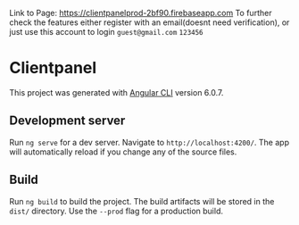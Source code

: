 Link to Page: https://clientpanelprod-2bf90.firebaseapp.com
To further check the features either register with an email(doesnt need verification), or just use this account to login `guest@gmail.com` `123456`

# Clientpanel

This project was generated with [Angular CLI](https://github.com/angular/angular-cli) version 6.0.7.


## Development server

Run `ng serve` for a dev server. Navigate to `http://localhost:4200/`. The app will automatically reload if you change any of the source files.


## Build

Run `ng build` to build the project. The build artifacts will be stored in the `dist/` directory. Use the `--prod` flag for a production build.

